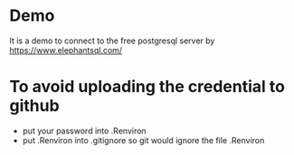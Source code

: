 # Demo

It is a demo to connect to the free postgresql server by https://www.elephantsql.com/



# To avoid uploading the credential to github

- put your password into .Renviron
- put .Renviron into .gitignore so git would ignore the file .Renviron
